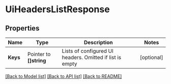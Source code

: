 # UiHeadersListResponse


## Properties

Name | Type | Description | Notes
------------ | ------------- | ------------- | -------------
**Keys** | Pointer to **[]string** | Lists of configured UI headers. Omitted if list is empty | [optional] 





[[Back to Model list]](../README.md#documentation-for-models) [[Back to API list]](../README.md#documentation-for-api-endpoints) [[Back to README]](../README.md)


